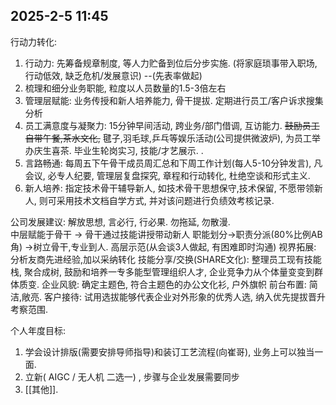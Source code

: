## 2025-2-5 11:45

行动力转化:
1. 行动力: 先筹备规章制度, 等人力贮备到位后分步实施. (将家庭琐事带入职场, 行动低效, 缺乏危机/发展意识)  --(先表率做起)
2. 梳理和细分业务职能, 粒度以人员数量的1.5-3倍左右  
3. 管理层赋能:  业务传授和新人培养能力, 骨干提拔.   定期进行员工/客户诉求搜集分析
4. 员工满意度与凝聚力: 15分钟早间活动, 跨业务/部门借调, 互访能力. ~~鼓励员工自带午餐,茶水文化,~~ 毽子,羽毛球,乒乓等娱乐活动(公司提供微波炉), 为员工举办庆生喜茶. 毕业生轮岗实习, 技能/才艺展示. . 
5. 言路畅通: 每周五下午骨干成员周汇总和下周工作计划(每人5-10分钟发言), 凡会议, 必专人纪要, 管理层复盘探究, 章程和行动转化, 杜绝空谈和形式主义.
6. 新人培养: 指定技术骨干辅导新人, 如技术骨干思想保守,技术保留,  不愿带领新人, 则可采用技术文档自学方式, 并对该问题进行负绩效考核记录.



公司发展建议:
解放思想, 言必行, 行必果. 勿拖延, 勿散漫.  
中层赋能于骨干 -> 骨干通过技能讲授带动新人
职能划分->职责分派(80%比例AB角) ->树立骨干,专业到人.
高层示范(从会谈3人做起, 有困难即时沟通)
视界拓展: 分析友商先进经验,加以采纳转化
技能分享/交换(SHARE文化): 整理员工现有技能栈, 聚合成树, 鼓励和培养一专多能型管理组织人才, 企业竞争力从个体量变变到群体质变.
企业风貌: 确定主题色, 符合主题色的办公文化衫, 户外旗帜 
前台布置: 简洁,敞亮. 
客户接待: 试用选拔能够代表企业对外形象的优秀人选, 纳入优先提拔晋升考察范围.  



个人年度目标:
1. 学会设计排版(需要安排导师指导)和装订工艺流程(向崔哥), 业务上可以独当一面.
2. 立新( AIGC / 无人机 二选一) , 步骤与企业发展需要同步
3. [[其他]].
